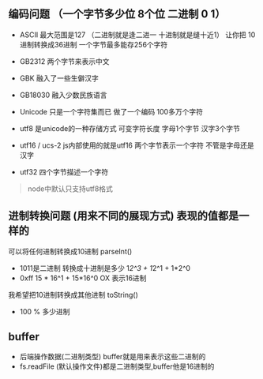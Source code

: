 ## 编码问题 （一个字节多少位 8个位 二进制 0 1）
- ASCII  最大范围是127 （二进制就是逢二进一 十进制就是缝十近1）  让你把 10进制转换成36进制  一个字节最多能存256个字符

- GB2312 两个字节来表示中文
- GBK 融入了一些生僻汉字
- GB18030 融入少数民族语言 
- Unicode 只是一个字符集而已 做了一个编码 100多万个字符
- utf8 是unicode的一种存储方式  可变字符长度 字母1个字节 汉字3个字节
- utf16 / ucs-2 js内部使用的就是utf16 两个字节表示一个字符 不管是字母还是汉字
- utf32 四个字节描述一个字符
> node中默认只支持utf8格式


## 进制转换问题  (用来不同的展现方式) 表现的值都是一样的  

可以将任何进制转换成10进制  parseInt()
- 1011是二进制 转换成十进制是多少 1*2^3  +  1*2^1 +  1*2^0
- 0xff 15 * 16^1 + 15*16^0  OX 表示16进制

我希望把10进制转换成其他进制 toString()
- 100 % 多少进制  

## buffer
- 后端操作数据(二进制类型) buffer就是用来表示这些二进制的
- fs.readFile (默认操作文件)都是二进制类型,buffer他是16进制的